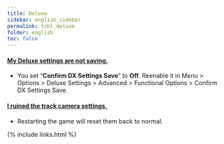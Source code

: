 ```yaml
---
title: Deluxe
sidebar: english_sidebar
permalink: trbl_deluxe
folder: english
toc: false
---
```


<div class="panel-group" id="accordion">
                    <div class="panel panel-default">
                        <div class="panel-heading">
                            <h4 class="panel-title">
                                <a class="noCrossRef accordion-toggle" data-toggle="collapse" data-parent="#accordion" href="#my-deluxe-settings-are-not-saving">My Deluxe settings are not saving.</a>
                            </h4>
                        </div>
                        <div id="my-deluxe-settings-are-not-saving" class="panel-collapse collapse noCrossRef">
                            <div class="panel-body">
                                <ul>
<li>You set “<strong>Confirm DX Settings Save</strong>” to <strong>Off</strong>. Reenable it in Menu &gt; Options &gt; Deluxe Settings &gt; Advanced &gt; Functional Options &gt; Confirm DX Settings Save.</li>
</ul>
                            </div>
                        </div>
                    </div>
                    <!-- /.panel -->
                    <div class="panel panel-default">
                        <div class="panel-heading">
                            <h4 class="panel-title">
                                <a class="noCrossRef accordion-toggle" data-toggle="collapse" data-parent="#accordion" href="#i-ruined-the-track-camera-settings">I ruined the track camera settings.</a>
                            </h4>
                        </div>
                        <div id="i-ruined-the-track-camera-settings" class="panel-collapse collapse noCrossRef">
                            <div class="panel-body">
                                <ul>
<li>Restarting the game will reset them back to normal.</li>
</ul>
                            </div>
                        </div>
                    </div>
                    <!-- /.panel -->
</div>
<!-- /.panel-group -->

{% include links.html %}